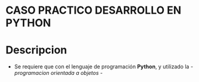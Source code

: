 # **CASO PRACTICO DESARROLLO EN PYTHON**

# Descripcion 

- Se requiere que con el lenguaje de programación **Python**, y utilizado la *- programacion orientada a objetos -* 
